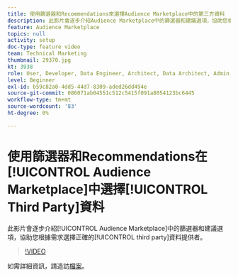 ```yaml
---
title: 使用篩選器和Recommendations來選擇Audience Marketplace中的第三方資料
description: 此影片會逐步介紹Audience Marketplace中的篩選器和建議選項，協助您根據需求選擇正確的第三方資料提供者。
feature: Audience Marketplace
topics: null
activity: setup
doc-type: feature video
team: Technical Marketing
thumbnail: 29370.jpg
kt: 3938
role: User, Developer, Data Engineer, Architect, Data Architect, Admin, Leader
level: Beginner
exl-id: b59c82a0-4dd5-44d7-8309-aded26dd494e
source-git-commit: 086071ab04551c512c5415f091a8054123bc6445
workflow-type: tm+mt
source-wordcount: '83'
ht-degree: 0%

---
```


# 使用篩選器和Recommendations在[!UICONTROL Audience Marketplace]中選擇[!UICONTROL Third Party]資料

此影片會逐步介紹[!UICONTROL Audience Marketplace]中的篩選器和建議選項，協助您根據需求選擇正確的[!UICONTROL third party]資料提供者。

>[!VIDEO](https://video.tv.adobe.com/v/29370/?quality=12)

如需詳細資訊，請造訪[檔案](https://experienceleague.adobe.com/docs/audience-manager/user-guide/features/audience-marketplace/audience-marketplace-for-data-buyers/marketplace-data-buyers.html)。
